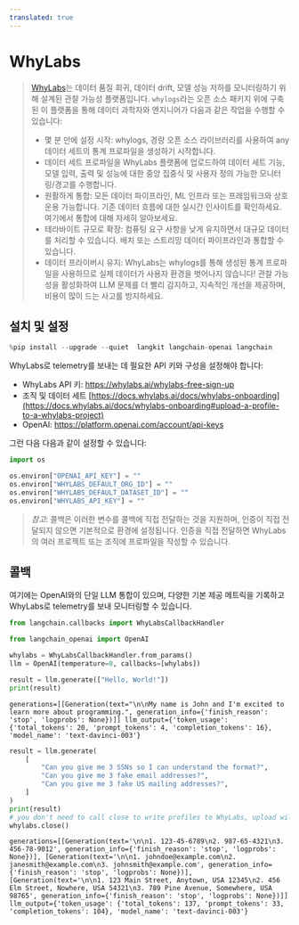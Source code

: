 ```yaml
---
translated: true
---
```


# WhyLabs

>[WhyLabs](https://docs.whylabs.ai/docs/)는 데이터 품질 회귀, 데이터 drift, 모델 성능 저하를 모니터링하기 위해 설계된 관찰 가능성 플랫폼입니다. `whylogs`라는 오픈 소스 패키지 위에 구축된 이 플랫폼을 통해 데이터 과학자와 엔지니어가 다음과 같은 작업을 수행할 수 있습니다:
>- 몇 분 만에 설정 시작: whylogs, 경량 오픈 소스 라이브러리를 사용하여 any 데이터 세트의 통계 프로파일을 생성하기 시작합니다.
>- 데이터 세트 프로파일을 WhyLabs 플랫폼에 업로드하여 데이터 세트 기능, 모델 입력, 출력 및 성능에 대한 중앙 집중식 및 사용자 정의 가능한 모니터링/경고를 수행합니다.
>- 원활하게 통합: 모든 데이터 파이프라인, ML 인프라 또는 프레임워크와 상호 운용 가능합니다. 기존 데이터 흐름에 대한 실시간 인사이트를 확인하세요. 여기에서 통합에 대해 자세히 알아보세요.
>- 테라바이트 규모로 확장: 컴퓨팅 요구 사항을 낮게 유지하면서 대규모 데이터를 처리할 수 있습니다. 배치 또는 스트리밍 데이터 파이프라인과 통합할 수 있습니다.
>- 데이터 프라이버시 유지: WhyLabs는 whylogs를 통해 생성된 통계 프로파일을 사용하므로 실제 데이터가 사용자 환경을 벗어나지 않습니다!
관찰 가능성을 활성화하여 LLM 문제를 더 빨리 감지하고, 지속적인 개선을 제공하며, 비용이 많이 드는 사고를 방지하세요.

## 설치 및 설정

```python
%pip install --upgrade --quiet  langkit langchain-openai langchain
```

WhyLabs로 telemetry를 보내는 데 필요한 API 키와 구성을 설정해야 합니다:

* WhyLabs API 키: https://whylabs.ai/whylabs-free-sign-up
* 조직 및 데이터 세트 [https://docs.whylabs.ai/docs/whylabs-onboarding](https://docs.whylabs.ai/docs/whylabs-onboarding#upload-a-profile-to-a-whylabs-project)
* OpenAI: https://platform.openai.com/account/api-keys

그런 다음 다음과 같이 설정할 수 있습니다:

```python
import os

os.environ["OPENAI_API_KEY"] = ""
os.environ["WHYLABS_DEFAULT_ORG_ID"] = ""
os.environ["WHYLABS_DEFAULT_DATASET_ID"] = ""
os.environ["WHYLABS_API_KEY"] = ""
```

> *참고*: 콜백은 이러한 변수를 콜백에 직접 전달하는 것을 지원하며, 인증이 직접 전달되지 않으면 기본적으로 환경에 설정됩니다. 인증을 직접 전달하면 WhyLabs의 여러 프로젝트 또는 조직에 프로파일을 작성할 수 있습니다.

## 콜백

여기에는 OpenAI와의 단일 LLM 통합이 있으며, 다양한 기본 제공 메트릭을 기록하고 WhyLabs로 telemetry를 보내 모니터링할 수 있습니다.

```python
from langchain.callbacks import WhyLabsCallbackHandler
```

```python
from langchain_openai import OpenAI

whylabs = WhyLabsCallbackHandler.from_params()
llm = OpenAI(temperature=0, callbacks=[whylabs])

result = llm.generate(["Hello, World!"])
print(result)
```

```output
generations=[[Generation(text="\n\nMy name is John and I'm excited to learn more about programming.", generation_info={'finish_reason': 'stop', 'logprobs': None})]] llm_output={'token_usage': {'total_tokens': 20, 'prompt_tokens': 4, 'completion_tokens': 16}, 'model_name': 'text-davinci-003'}
```

```python
result = llm.generate(
    [
        "Can you give me 3 SSNs so I can understand the format?",
        "Can you give me 3 fake email addresses?",
        "Can you give me 3 fake US mailing addresses?",
    ]
)
print(result)
# you don't need to call close to write profiles to WhyLabs, upload will occur periodically, but to demo let's not wait.
whylabs.close()
```

```output
generations=[[Generation(text='\n\n1. 123-45-6789\n2. 987-65-4321\n3. 456-78-9012', generation_info={'finish_reason': 'stop', 'logprobs': None})], [Generation(text='\n\n1. johndoe@example.com\n2. janesmith@example.com\n3. johnsmith@example.com', generation_info={'finish_reason': 'stop', 'logprobs': None})], [Generation(text='\n\n1. 123 Main Street, Anytown, USA 12345\n2. 456 Elm Street, Nowhere, USA 54321\n3. 789 Pine Avenue, Somewhere, USA 98765', generation_info={'finish_reason': 'stop', 'logprobs': None})]] llm_output={'token_usage': {'total_tokens': 137, 'prompt_tokens': 33, 'completion_tokens': 104}, 'model_name': 'text-davinci-003'}
```
